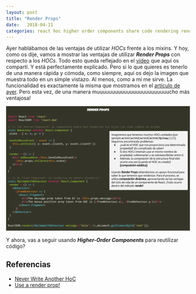 ```yaml
---
layout: post
title: "Render Props"
date:   2018-04-11
categories: react hoc higher order components share code rendering render props
---
```


Ayer hablábamos de las ventajas de utilizar *HOCs* frente a los mixins. Y hoy, como os dije, vamos a mostrar las ventajas de utilizar ***Render Props*** con respecto a los *HOCs*. Todo esto queda reflejado en el [vídeo](https://youtu.be/BcVAq3YFiuc) que aquí os compartí. Y está perfectamente explicado. Pero si lo que quieres es tenerlo de una manera rápida y cómoda, como siempre, aquí os dejo la imagen que muestra todo en un simple vistazo. Al menos, como a mí me sirve. La funcionalidad es exactamente la misma que mostramos en el [artículo de ayer](http://reactjspain.com/higher-order-components/). Pero esta vez, de una manera muuuuuuuuuuuuuuuuuuuuuuuucho más ventajosa!

![Render Props](../images/render-props.png)

Y ahora, vas a seguir usando ***Higher-Order Components*** para reutilizar código?

## Referencias

* [Never Write Another HoC](https://youtu.be/BcVAq3YFiuc)
* [Use a render prop!](https://cdb.reacttraining.com/use-a-render-prop-50de598f11ce)
